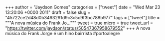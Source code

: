 
+++
author = "Jaydson Gomes"
categories = ["tweet"]
date = "Wed Mar 23 13:20:06 +0000 2011"
draft = false
slug = "45722ce2d48d0b3493291d9c3c5c9f3bc788b977"
tags = ["tweet"]
title = """A nova música do Frank Jo..."""
tweet = true
micro = true
tweet_url = "https://twitter.com/jaydson/status/50547367958679552"
+++
A nova música do Frank Jorge é um hino bairrista #portoalegre
